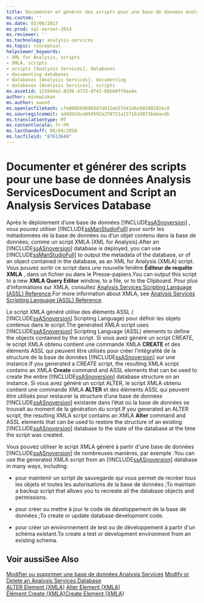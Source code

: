 ```yaml
---
title: Documenter et générer des scripts pour une base de données Analysis Services | Microsoft Docs
ms.custom: ''
ms.date: 03/06/2017
ms.prod: sql-server-2014
ms.reviewer: ''
ms.technology: analysis-services
ms.topic: conceptual
helpviewer_keywords:
- XML for Analysis, scripts
- XMLA, scripts
- scripts [Analysis Services], databases
- documenting databases
- databases [Analysis Services], documenting
- databases [Analysis Services], scripts
ms.assetid: 125044e2-8d36-4733-8743-8bb68ff9aa4e
author: minewiskan
ms.author: owend
ms.openlocfilehash: cfe008b0d6903d7d012eb57d41d6e50240202ec8
ms.sourcegitcommit: ad4d92dce894592a259721a1571b1d8736abacdb
ms.translationtype: MT
ms.contentlocale: fr-FR
ms.lasthandoff: 08/04/2020
ms.locfileid: "87613648"
---
```

# <a name="document-and-script-an-analysis-services-database"></a><span data-ttu-id="d675d-102">Documenter et générer des scripts pour une base de données Analysis Services</span><span class="sxs-lookup"><span data-stu-id="d675d-102">Document and Script an Analysis Services Database</span></span>
  <span data-ttu-id="d675d-103">Après le déploiement d’une base de données [!INCLUDE[ssASnoversion](../../includes/ssasnoversion-md.md)] , vous pouvez utiliser [!INCLUDE[ssManStudioFull](../../includes/ssmanstudiofull-md.md)] pour sortir les métadonnées de la base de données ou d’un objet contenu dans la base de données, comme un script XMLA (XML for Analysis).</span><span class="sxs-lookup"><span data-stu-id="d675d-103">After an [!INCLUDE[ssASnoversion](../../includes/ssasnoversion-md.md)] database is deployed, you can use [!INCLUDE[ssManStudioFull](../../includes/ssmanstudiofull-md.md)] to output the metadata of the database, or of an object contained in the database, as an XML for Analysis (XMLA) script.</span></span> <span data-ttu-id="d675d-104">Vous pouvez sortir ce script dans une nouvelle fenêtre **Éditeur de requête XMLA** , dans un fichier ou dans le Presse-papiers.</span><span class="sxs-lookup"><span data-stu-id="d675d-104">You can output this script to a new **XMLA Query Editor** window, to a file, or to the Clipboard.</span></span> <span data-ttu-id="d675d-105">Pour plus d’informations sur XMLA, consultez [Analysis Services Scripting Language &#40;ASSL&#41; Reference](https://docs.microsoft.com/bi-reference/assl/analysis-services-scripting-language-assl-for-xmla).</span><span class="sxs-lookup"><span data-stu-id="d675d-105">For more information about XMLA, see [Analysis Services Scripting Language &#40;ASSL&#41; Reference](https://docs.microsoft.com/bi-reference/assl/analysis-services-scripting-language-assl-for-xmla).</span></span>  
  
 <span data-ttu-id="d675d-106">Le script XMLA généré utilise des éléments ASSL ( [!INCLUDE[ssASnoversion](../../includes/ssasnoversion-md.md)] Scripting Language) pour définir les objets contenus dans le script.</span><span class="sxs-lookup"><span data-stu-id="d675d-106">The generated XMLA script uses [!INCLUDE[ssASnoversion](../../includes/ssasnoversion-md.md)] Scripting Language (ASSL) elements to define the objects contained by the script.</span></span> <span data-ttu-id="d675d-107">Si vous avez généré un script CREATE, le script XMLA obtenu contient une commande XMLA **CREATE** et des éléments ASSL qui peuvent être utilisés pour créer l’intégralité de la structure de la base de données [!INCLUDE[ssASnoversion](../../includes/ssasnoversion-md.md)] sur une instance.</span><span class="sxs-lookup"><span data-stu-id="d675d-107">If you generated a CREATE script, the resulting XMLA script contains an XMLA **Create** command and ASSL elements that can be used to create the entire [!INCLUDE[ssASnoversion](../../includes/ssasnoversion-md.md)] database structure on an instance.</span></span> <span data-ttu-id="d675d-108">Si vous avez généré un script ALTER, le script XMLA obtenu contient une commande XMLA **ALTER** et des éléments ASSL qui peuvent être utilisés pour restaurer la structure d’une base de données [!INCLUDE[ssASnoversion](../../includes/ssasnoversion-md.md)] existante dans l’état où la base de données se trouvait au moment de la génération du script.</span><span class="sxs-lookup"><span data-stu-id="d675d-108">If you generated an ALTER script, the resulting XMLA script contains an XMLA **Alter** command and ASSL elements that can be used to restore the structure of an existing [!INCLUDE[ssASnoversion](../../includes/ssasnoversion-md.md)] database to the state of the database at the time the script was created.</span></span>  
  
 <span data-ttu-id="d675d-109">Vous pouvez utiliser le script XMLA généré à partir d'une base de données [!INCLUDE[ssASnoversion](../../includes/ssasnoversion-md.md)] de nombreuses manières, par exemple :</span><span class="sxs-lookup"><span data-stu-id="d675d-109">You can use the generated XMLA script from an [!INCLUDE[ssASnoversion](../../includes/ssasnoversion-md.md)] database in many ways, including:</span></span>  
  
-   <span data-ttu-id="d675d-110">pour maintenir un script de sauvegarde qui vous permet de recréer tous les objets et toutes les autorisations de la base de données ;</span><span class="sxs-lookup"><span data-stu-id="d675d-110">To maintain a backup script that allows you to recreate all the database objects and permissions.</span></span>  
  
-   <span data-ttu-id="d675d-111">pour créer ou mettre à jour le code de développement de la base de données ;</span><span class="sxs-lookup"><span data-stu-id="d675d-111">To create or update database development code.</span></span>  
  
-   <span data-ttu-id="d675d-112">pour créer un environnement de test ou de développement à partir d'un schéma existant.</span><span class="sxs-lookup"><span data-stu-id="d675d-112">To create a test or development environment from an existing schema.</span></span>  
  
## <a name="see-also"></a><span data-ttu-id="d675d-113">Voir aussi</span><span class="sxs-lookup"><span data-stu-id="d675d-113">See Also</span></span>  
 <span data-ttu-id="d675d-114">[Modifier ou supprimer une base de données Analysis Services](modify-or-delete-an-analysis-services-database.md) </span><span class="sxs-lookup"><span data-stu-id="d675d-114">[Modify or Delete an Analysis Services Database](modify-or-delete-an-analysis-services-database.md) </span></span>  
 <span data-ttu-id="d675d-115">[ALTER Element &#40;XMLA&#41;](https://docs.microsoft.com/bi-reference/xmla/xml-elements-commands/alter-element-xmla) </span><span class="sxs-lookup"><span data-stu-id="d675d-115">[Alter Element &#40;XMLA&#41;](https://docs.microsoft.com/bi-reference/xmla/xml-elements-commands/alter-element-xmla) </span></span>  
 [<span data-ttu-id="d675d-116">Élément Create &#40;XMLA&#41;</span><span class="sxs-lookup"><span data-stu-id="d675d-116">Create Element &#40;XMLA&#41;</span></span>](https://docs.microsoft.com/bi-reference/xmla/xml-elements-commands/create-element-xmla)  
  
  
